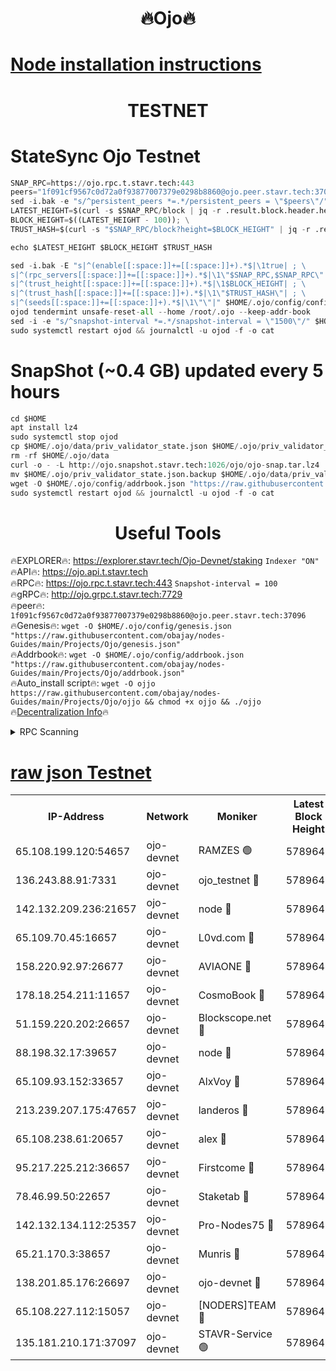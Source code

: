 <h1 align="center"> 🔥Ojo🔥</h1>

[Node installation instructions](https://github.com/obajay/nodes-Guides/tree/main/Projects/Ojo)
=

<h1 align="center"> TESTNET</h1>

# StateSync Ojo Testnet
```python
SNAP_RPC=https://ojo.rpc.t.stavr.tech:443
peers="1f091cf9567c0d72a0f93877007379e0298b8860@ojo.peer.stavr.tech:37096"
sed -i.bak -e "s/^persistent_peers *=.*/persistent_peers = \"$peers\"/" $HOME/.ojo/config/config.toml
LATEST_HEIGHT=$(curl -s $SNAP_RPC/block | jq -r .result.block.header.height); \
BLOCK_HEIGHT=$((LATEST_HEIGHT - 100)); \
TRUST_HASH=$(curl -s "$SNAP_RPC/block?height=$BLOCK_HEIGHT" | jq -r .result.block_id.hash)

echo $LATEST_HEIGHT $BLOCK_HEIGHT $TRUST_HASH

sed -i.bak -E "s|^(enable[[:space:]]+=[[:space:]]+).*$|\1true| ; \
s|^(rpc_servers[[:space:]]+=[[:space:]]+).*$|\1\"$SNAP_RPC,$SNAP_RPC\"| ; \
s|^(trust_height[[:space:]]+=[[:space:]]+).*$|\1$BLOCK_HEIGHT| ; \
s|^(trust_hash[[:space:]]+=[[:space:]]+).*$|\1\"$TRUST_HASH\"| ; \
s|^(seeds[[:space:]]+=[[:space:]]+).*$|\1\"\"|" $HOME/.ojo/config/config.toml
ojod tendermint unsafe-reset-all --home /root/.ojo --keep-addr-book
sed -i -e "s/^snapshot-interval *=.*/snapshot-interval = \"1500\"/" $HOME/.ojo/config/app.toml
sudo systemctl restart ojod && journalctl -u ojod -f -o cat
```
# SnapShot (~0.4 GB) updated every 5 hours
```python
cd $HOME
apt install lz4
sudo systemctl stop ojod
cp $HOME/.ojo/data/priv_validator_state.json $HOME/.ojo/priv_validator_state.json.backup
rm -rf $HOME/.ojo/data
curl -o - -L http://ojo.snapshot.stavr.tech:1026/ojo/ojo-snap.tar.lz4 | lz4 -c -d - | tar -x -C $HOME/.ojo --strip-components 2
mv $HOME/.ojo/priv_validator_state.json.backup $HOME/.ojo/data/priv_validator_state.json
wget -O $HOME/.ojo/config/addrbook.json "https://raw.githubusercontent.com/obajay/nodes-Guides/main/Projects/Ojo/addrbook.json"
sudo systemctl restart ojod && journalctl -u ojod -f -o cat
```
 <h1 align="center"> Useful Tools</h1>

🔥EXPLORER🔥:        https://explorer.stavr.tech/Ojo-Devnet/staking        `Indexer "ON"` \
🔥API🔥:                     https://ojo.api.t.stavr.tech \
🔥RPC🔥:                    https://ojo.rpc.t.stavr.tech:443              `Snapshot-interval = 100` \
🔥gRPC🔥:                  http://ojo.grpc.t.stavr.tech:7729 \
🔥peer🔥:                   `1f091cf9567c0d72a0f93877007379e0298b8860@ojo.peer.stavr.tech:37096` \
🔥Genesis🔥:    ```wget -O $HOME/.ojo/config/genesis.json "https://raw.githubusercontent.com/obajay/nodes-Guides/main/Projects/Ojo/genesis.json"``` \
🔥Addrbook🔥:    ```wget -O $HOME/.ojo/config/addrbook.json "https://raw.githubusercontent.com/obajay/nodes-Guides/main/Projects/Ojo/addrbook.json"``` \
🔥Auto_install script🔥: ```wget -O ojjo https://raw.githubusercontent.com/obajay/nodes-Guides/main/Projects/Ojo/ojjo && chmod +x ojjo && ./ojjo``` \
🔥[Decentralization Info](https://github.com/obajay/StateSync-snapshots/tree/main/Projects/Ojo/Decentralization)🔥



<details>
<summary>RPC Scanning</summary>

<h2 align="center"> We scan nodes in real time every 4 hours. And we provide the final result of RPC endpoints.
We cannot influence the operation of these nodes in any way. </h2>


```python
If Voting Power is higher than 0 --> then the Node is a validator of the network and may be subject to attack and be a potential threat to the chain.
```
```python
We marked such validators with a red symbol
```

</details>

[raw json Testnet](https://rpc-check.ojot.stavr.tech/ojot/rpc-ojot-result.json)
=


<table><tr><th>IP-Address</th><th>Network</th><th>Moniker</th><th>Latest Block Height</th><th>Earliest Block Height</th><th>Catching Up</th><th>Tx Index</th><th>Voting Power</th><th>Scan Time</th></tr><tr><td>65.108.199.120:54657</td><td>ojo-devnet</td><td>RAMZES 🟢</td><td>5789642</td><td>306156</td><td>False</td><td>on</td><td>0</td><td>2024-03-08T18:54:32.486928772UTC</td></tr><tr><td>136.243.88.91:7331</td><td>ojo-devnet</td><td>ojo_testnet 🔴</td><td>5789643</td><td>308845</td><td>False</td><td>on</td><td>1000</td><td>2024-03-08T18:54:40.018694109UTC</td></tr><tr><td>142.132.209.236:21657</td><td>ojo-devnet</td><td>node 🔴</td><td>5789645</td><td>350001</td><td>False</td><td>on</td><td>1999</td><td>2024-03-08T18:54:51.292486696UTC</td></tr><tr><td>65.109.70.45:16657</td><td>ojo-devnet</td><td>L0vd.com 🔴</td><td>5789646</td><td>695918</td><td>False</td><td>off</td><td>998</td><td>2024-03-08T18:54:58.850982665UTC</td></tr><tr><td>158.220.92.97:26677</td><td>ojo-devnet</td><td>AVIAONE 🔴</td><td>5789644</td><td>2754001</td><td>False</td><td>on</td><td>19926</td><td>2024-03-08T18:54:48.477048900UTC</td></tr><tr><td>178.18.254.211:11657</td><td>ojo-devnet</td><td>CosmoBook 🔴</td><td>5789645</td><td>4392001</td><td>False</td><td>off</td><td>1047</td><td>2024-03-08T18:54:53.673014840UTC</td></tr><tr><td>51.159.220.202:26657</td><td>ojo-devnet</td><td>Blockscope.net 🔴</td><td>5789641</td><td>4425001</td><td>False</td><td>on</td><td>2053</td><td>2024-03-08T18:54:31.884723223UTC</td></tr><tr><td>88.198.32.17:39657</td><td>ojo-devnet</td><td>node 🔴</td><td>5789645</td><td>4710001</td><td>False</td><td>on</td><td>104471</td><td>2024-03-08T18:54:53.903871536UTC</td></tr><tr><td>65.109.93.152:33657</td><td>ojo-devnet</td><td>AlxVoy 🔴</td><td>5789645</td><td>4943001</td><td>False</td><td>on</td><td>4491415</td><td>2024-03-08T18:54:51.052370382UTC</td></tr><tr><td>213.239.207.175:47657</td><td>ojo-devnet</td><td>landeros 🔴</td><td>5789645</td><td>4967924</td><td>False</td><td>off</td><td>11083</td><td>2024-03-08T18:54:48.697347792UTC</td></tr><tr><td>65.108.238.61:20657</td><td>ojo-devnet</td><td>alex 🔴</td><td>5789642</td><td>5131001</td><td>False</td><td>on</td><td>11359</td><td>2024-03-08T18:54:32.185781730UTC</td></tr><tr><td>95.217.225.212:36657</td><td>ojo-devnet</td><td>Firstcome 🔴</td><td>5789643</td><td>5251946</td><td>False</td><td>on</td><td>13566</td><td>2024-03-08T18:54:37.753767921UTC</td></tr><tr><td>78.46.99.50:22657</td><td>ojo-devnet</td><td>Staketab 🔴</td><td>5789646</td><td>5668501</td><td>False</td><td>on</td><td>1276</td><td>2024-03-08T18:54:59.057421328UTC</td></tr><tr><td>142.132.134.112:25357</td><td>ojo-devnet</td><td>Pro-Nodes75 🔴</td><td>5789642</td><td>5689642</td><td>False</td><td>on</td><td>24651</td><td>2024-03-08T18:54:35.075824755UTC</td></tr><tr><td>65.21.170.3:38657</td><td>ojo-devnet</td><td>Munris 🔴</td><td>5789642</td><td>5689642</td><td>False</td><td>off</td><td>20123</td><td>2024-03-08T18:54:37.420806853UTC</td></tr><tr><td>138.201.85.176:26697</td><td>ojo-devnet</td><td>ojo-devnet 🔴</td><td>5789646</td><td>5689646</td><td>False</td><td>on</td><td>1000024000</td><td>2024-03-08T18:54:58.544261494UTC</td></tr><tr><td>65.108.227.112:15057</td><td>ojo-devnet</td><td>[NODERS]TEAM 🔴</td><td>5789646</td><td>5758001</td><td>False</td><td>off</td><td>9999</td><td>2024-03-08T18:54:58.304859035UTC</td></tr><tr><td>135.181.210.171:37097</td><td>ojo-devnet</td><td>STAVR-Service 🟢</td><td>5789641</td><td>5786401</td><td>False</td><td>on</td><td>0</td><td>2024-03-08T18:54:32.819411168UTC</td></tr></table>
